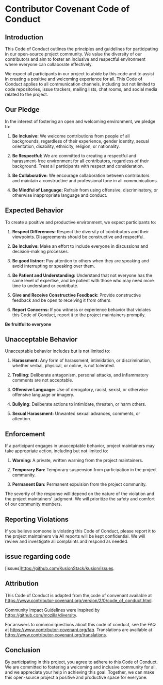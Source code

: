 # Contributor Covenant Code of Conduct

## Introduction

This Code of Conduct outlines the principles and guidelines for participating in our open-source project community. We value the diversity of our contributors and aim to foster an inclusive and respectful environment where everyone can collaborate effectively.

We expect all participants in our project to abide by this code and to assist in creating a positive and welcoming experience for all. This Code of Conduct applies to all communication channels, including but not limited to code repositories, issue trackers, mailing lists, chat rooms, and social media related to the project.

## Our Pledge

In the interest of fostering an open and welcoming environment, we pledge to:

1. **Be Inclusive:** We welcome contributions from people of all backgrounds, regardless of their experience, gender identity, sexual orientation, disability, ethnicity, religion, or nationality.

2. **Be Respectful:** We are committed to creating a respectful and harassment-free environment for all contributors, regardless of their background. Treat all participants with respect and consideration.

3. **Be Collaborative:** We encourage collaboration between contributors and maintain a constructive and professional tone in all communications.

4. **Be Mindful of Language:** Refrain from using offensive, discriminatory, or otherwise inappropriate language and conduct.


## Expected Behavior
To create a positive and productive environment, we expect participants to:

1. **Respect Differences:** Respect the diversity of contributors and their viewpoints. Disagreements should be constructive and respectful.

2. **Be Inclusive:** Make an effort to include everyone in discussions and decision-making processes.

3. **Be good listner:** Pay attention to others when they are speaking and avoid interrupting or speaking over them.

4. **Be Patient and Understanding:** Understand that not everyone has the same level of expertise, and be patient with those who may need more time to understand or contribute.

5. **Give and Receive Constructive Feedback:** Provide constructive feedback and be open to receiving it from others.

6. **Report Concerns:** If you witness or experience behavior that violates this Code of Conduct, report it to the project maintainers promptly.

**Be fruitful to everyone**

## Unacceptable Behavior
Unacceptable behavior includes but is not limited to:

1. **Harassment:** Any form of harassment, intimidation, or discrimination, whether verbal, physical, or online, is not tolerated.

2. **Trolling:** Deliberate antagonism, personal attacks, and inflammatory comments are not acceptable.

3. **Offensive Language:** Use of derogatory, racist, sexist, or otherwise offensive language or imagery.

4. **Bullying:** Deliberate actions to intimidate, threaten, or harm others.

5. **Sexual Harassment:** Unwanted sexual advances, comments, or attention.

## Enforcement
If a participant engages in unacceptable behavior, project maintainers may take appropriate action, including but not limited to:

1. **Warning:** A private, written warning from the project maintainers.

2. **Temporary Ban:** Temporary suspension from participation in the project community.

3. **Permanent Ban:** Permanent expulsion from the project community.

The severity of the response will depend on the nature of the violation and the project maintainers' judgment. We will prioritize the safety and comfort of our community members.

## Reporting Violations
If you believe someone is violating this Code of Conduct, please report it to the project maintainers via  All reports will be kept confidential. We will review and investigate all complaints and respond as needed.

## issue regarding code
[issues]https://github.com/KusionStack/kusion/issues.

## Attribution
This Code of Conduct is adapted from the,code of convenant available at https://www.contributor-covenant.org/version/2/0/code_of_conduct.html.

Community Impact Guidelines were inspired by https://github.com/mozilla/diversity.

For answers to common questions about this code of conduct, see the FAQ at https://www.contributor-covenant.org/faq. Translations are available at https://www.contributor-covenant.org/translations.
## Conclusion

By participating in this project, you agree to adhere to this Code of Conduct. We are committed to fostering a welcoming and inclusive community for all, and we appreciate your help in achieving this goal. Together, we can make this open-source project a positive and productive space for everyone.